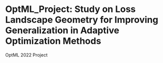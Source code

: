 # OptML_Project: Study on Loss Landscape Geometry for Improving Generalization in Adaptive Optimization Methods
OptML 2022 Project
